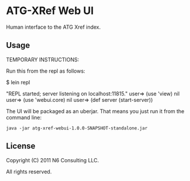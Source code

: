 # ATG-XRef Web UI

Human interface to the ATG Xref index.

## Usage

TEMPORARY INSTRUCTIONS:

Run this from the repl as follows:

$ lein repl

"REPL started; server listening on localhost:11815."
user=> (use 'view)
nil
user=> (use 'webui.core)
nil
user=> (def server (start-server))



The UI will be packaged as an uberjar. That means you just run it from the
command line:

    java -jar atg-xref-webui-1.0.0-SNAPSHOT-standalone.jar

## License

Copyright (C) 2011 N6 Consulting LLC.

All rights reserved.


